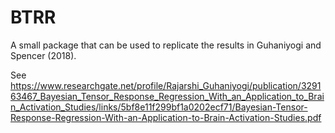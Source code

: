 # BTRR
A small package that can be used to replicate the results in Guhaniyogi and Spencer (2018).

See https://www.researchgate.net/profile/Rajarshi_Guhaniyogi/publication/329163467_Bayesian_Tensor_Response_Regression_With_an_Application_to_Brain_Activation_Studies/links/5bf8e11f299bf1a0202ecf71/Bayesian-Tensor-Response-Regression-With-an-Application-to-Brain-Activation-Studies.pdf
